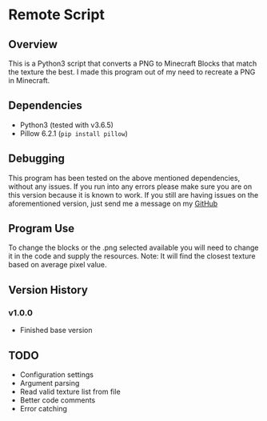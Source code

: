 # Remote Script
## Overview
This is a Python3 script that converts a PNG to Minecraft Blocks that match the texture the best. I made this program out of my need to recreate a PNG in Minecraft.

## Dependencies
* Python3 (tested with v3.6.5)
* Pillow 6.2.1 (`pip install pillow`)

## Debugging
This program has been tested on the above mentioned dependencies, without any issues. If you run into any errors please make sure you are on this version because it is known to work. If you still are having issues on the aforementioned version, just send me a message on my [GitHub](https://github.com/mattdocherty314)

## Program Use
To change the blocks or the .png selected available you will need to change it in the code and supply the resources. Note: It will find the closest texture based on average pixel value.

## Version History
### v1.0.0
* Finished base version

## TODO
* Configuration settings
* Argument parsing
* Read valid texture list from file
* Better code comments
* Error catching